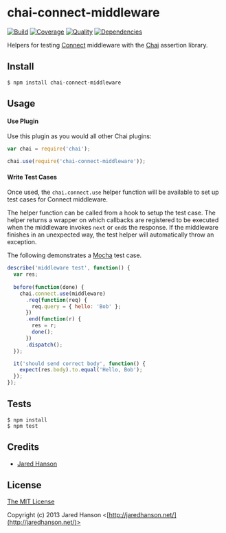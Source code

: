 # chai-connect-middleware

[![Build](https://travis-ci.org/jaredhanson/chai-connect-middleware.png)](https://travis-ci.org/jaredhanson/chai-connect-middleware)
[![Coverage](https://coveralls.io/repos/jaredhanson/chai-connect-middleware/badge.png)](https://coveralls.io/r/jaredhanson/chai-connect-middleware)
[![Quality](https://codeclimate.com/github/jaredhanson/chai-connect-middleware.png)](https://codeclimate.com/github/jaredhanson/chai-connect-middleware)
[![Dependencies](https://david-dm.org/jaredhanson/chai-connect-middleware.png)](https://david-dm.org/jaredhanson/chai-connect-middleware)


Helpers for testing [Connect](http://www.senchalabs.org/connect/) middleware
with the [Chai](http://chaijs.com/) assertion library.

## Install

    $ npm install chai-connect-middleware

## Usage

#### Use Plugin

Use this plugin as you would all other Chai plugins:

```javascript
var chai = require('chai');

chai.use(require('chai-connect-middleware'));
```

#### Write Test Cases

Once used, the `chai.connect.use` helper function will be available to set up
test cases for Connect middleware.

The helper function can be called from a hook to setup the test case.  The
helper returns a wrapper on which callbacks are registered to be executed
when the middleware invokes `next` or `end`s the response.  If the middleware
finishes in an unexpected way, the test helper will automatically throw an
exception.

The following demonstrates a [Mocha](http://mochajs.org/) test
case.

```javascript
describe('middleware test', function() {
  var res;
    
  before(function(done) {
    chai.connect.use(middleware)
      .req(function(req) {
        req.query = { hello: 'Bob' };
      })
      .end(function(r) {
        res = r;
        done();
      })
      .dispatch();
  });

  it('should send correct body', function() {
    expect(res.body).to.equal('Hello, Bob');
  });
});
```

## Tests

    $ npm install
    $ npm test

## Credits

  - [Jared Hanson](http://github.com/jaredhanson)

## License

[The MIT License](http://opensource.org/licenses/MIT)

Copyright (c) 2013 Jared Hanson <[http://jaredhanson.net/](http://jaredhanson.net/)>
